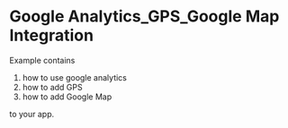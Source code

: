 Google Analytics_GPS_Google Map Integration
================================

Example contains
1) how to use google analytics
2) how to add GPS 
3) how to add Google Map

 to your app.

